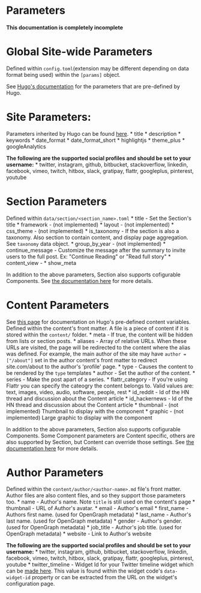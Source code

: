 
# Parameters

#### This documentation is completely incomplete

# Global Site-wide Parameters
Defined within `config.toml`(extension may be different depending on data format
	being used) within the `[params]` object.

See [Hugo's documentation]() for the parameters that are pre-defined by Hugo.


# Site Parameters:
Parameters inherited by Hugo can be found [here](http://gohugo.io/overview/configuration/).
	* title
	* description
	* keywords
	* date_format
	* date_format_short
	* highlightjs
	* theme_plus
	* googleAnalytics
	
**The following are the supported social profiles and should be set to your username:**
	* twitter, instagram, github, bitbucket, stackoverflow, linkedin, facebook,
		vimeo, twitch, hitbox, slack, gratipay, flattr, googleplus, pinterest, youtube


# Section Parameters
Defined within `data/section/<section_name>.toml`
	* title - Set the Section's title
	* framework - (not implemented)
	* layout - (not implemented)
	* css_theme - (not implemented)
	* is_taxonomy - If the section is also a taxonomy. Also section to contain
		content, and display page aggregation. See `taxonomy` data object.
	* group_by_year - (not implemented)
	* continue_message - Customize the message after the summary to invite
			users to the full post. Ex: "Continue Reading" or "Read full story"
	* content_view - 
	* show_meta
	
In addition to the above parameters, Section also supports cofigurable Components.
See [the documentation here](components.md) for more details.


# Content Parameters
See [this page](http://gohugo.io/content/front-matter/) for documentation on Hugo's pre-defined content variables.
Defined within the content's front matter.
A file is a piece of content if it is stored within the `content/` folder.
	* meta - If true, the content will be hidden from lists or section posts.
	* aliases - Array of relative URLs. When these URLs are visited,
			the page will be redirected to the content where the alias was defined.
			For example, the main author of the site may have `author = ["/about"]`
			set in the author content's front matter to redirect site.com/about
			to the author's 'profile' page.
	* type - Causes the content to be rendered by the `type` templates 
	* author - Set the author of the content.
	* series - Make the post apart of a series.
	* flattr_category - If you're using Flattr you can specify the cateogry the
		content belongs to. Valid values are: text, images, video, audio,
		software, people, rest
	* id_reddit - Id of the HN thread and discussion about the Content article
	* id_hackernews - Id of the HN thread and discussion about the Content article
	* thumbnail - (not implemented) Thumbnail to display with the component
	* graphic - (not implemented) Large graphic to display with the component
	
In addition to the above parameters, Section also supports cofigurable Components.
Some Component parameters are Content specific, others are also supported by
	Section, but Content can override those settings.
See [the documentation here](components.md) for more details.


# Author Parameters
Defined within the `content/author/<author-name>.md` file's front matter.
Author files are also content files, and so they support those parameters too.
	* name -  Author's name. Note `title` is still used on the content's page
	* thumbnail - URL of Author's avatar.
	* email - Author's email
	* first_name - Authors first name. (used for OpenGraph metadata)
	* last_name - Author's last name. (used for OpenGraph metadata)
	* gender - Author's gender. (used for OpenGraph metadata)
	* job_title - Author's job title. (used for OpenGraph metadata)
	* website - Link to Author's website
	
**The following are the supported social profiles and should be set to your username:**
	* twitter, instagram, github, bitbucket, stackoverflow, linkedin, facebook,
		vimeo, twitch, hitbox, slack, gratipay, flattr, googleplus, pinterest, youtube
	* twitter_timeline - Widget Id for your Twitter timeline widget which can be [made here](https://twitter.com/settings/widgets/new).
		This value is found within the widget code's `data-widget-id` property
		or can be extracted from the URL on the widget's configuration page.


